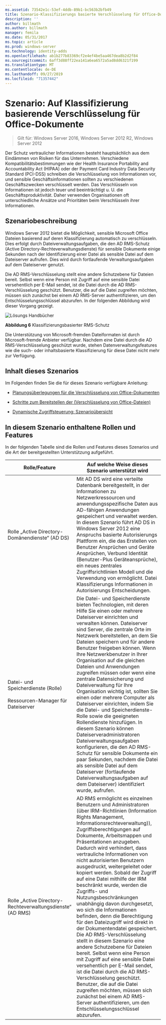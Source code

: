```yaml
---
ms.assetid: 73542e1c-53ef-4ddb-89b1-bc563b2bfb49
title: Szenario-Klassifizierungs basierte Verschlüsselung für Office-Dokumente
description: ''
author: billmath
ms.author: billmath
manager: femila
ms.date: 05/31/2017
ms.topic: article
ms.prod: windows-server
ms.technology: identity-adds
ms.openlocfilehash: ab1b277b83369cf2e4ef4be5aa467dea8b2d2f84
ms.sourcegitcommit: 6aff3d88ff22ea141a6ea6572a5ad8dd6321f199
ms.translationtype: MT
ms.contentlocale: de-DE
ms.lasthandoff: 09/27/2019
ms.locfileid: "71357442"
---
```

# <a name="scenario-classification-based-encryption-for-office-documents"></a>Szenario: Auf Klassifizierung basierende Verschlüsselung für Office-Dokumente

>Gilt für: Windows Server 2016, Windows Server 2012 R2, Windows Server 2012

Der Schutz vertraulicher Informationen besteht hauptsächlich aus dem Eindämmen von Risiken für das Unternehmen. Verschiedene Kompatibilitätsbestimmungen wie der Health Insurance Portability and Accountability Act (HIPAA) oder der Payment Card Industry Data Security Standard (PCI-DSS) schreiben die Verschlüsselung von Informationen vor, und sensible Geschäftsinformationen sollten zu verschiedenen Geschäftszwecken verschlüsselt werden. Das Verschlüsseln von Informationen ist jedoch teuer und beeinträchtigt u. U. die Geschäftsproduktivität. Daher verwenden Organisationen oft unterschiedliche Ansätze und Prioritäten beim Verschlüsseln ihrer Informationen.  
  
## <a name="BKMK_OVER"></a>Szenariobeschreibung  
 Windows Server 2012 bietet die Möglichkeit, sensible Microsoft Office Dateien basierend auf deren Klassifizierung automatisch zu verschlüsseln. Dies erfolgt durch Dateiverwaltungsaufgaben, die den AD RMS-Schutz (Active Directory-Rechteverwaltungsdienste) für sensible Dokumente einige Sekunden nach der Identifizierung einer Datei als sensible Datei auf dem Dateiserver aufrufen. Dies wird durch fortlaufende Verwaltungsaufgaben auf dem Dateiserver genutzt.  
  
Die AD RMS-Verschlüsselung stellt eine andere Schutzebene für Dateien bereit. Selbst wenn eine Person mit Zugriff auf eine sensible Datei versehentlich per E-Mail sendet, ist die Datei durch die AD RMS-Verschlüsselung geschützt. Benutzer, die auf die Datei zugreifen möchten, müssen sich zunächst bei einem AD RMS-Server authentifizieren, um den Entschlüsselungsschlüssel abzurufen. In der folgenden Abbildung wird dieser Vorgang gezeigt.  
  
![Lösungs Handbücher](media/Scenario--Classification-Based-Encryption-for-Office-Documents/DynamicAccessControl_RevGuide_6.JPG)  
  
**Abbildung 6** Klassifizierungsbasierter RMS-Schutz  
  
Die Unterstützung von Microsoft-fremden Dateiformaten ist durch Microsoft-fremde Anbieter verfügbar. Nachdem eine Datei durch die AD RMS-Verschlüsselung geschützt wurde, stehen Datenverwaltungsfeatures wie die such- oder inhaltsbasierte Klassifizierung für diese Datei nicht mehr zur Verfügung.  
  
## <a name="in-this-scenario"></a>Inhalt dieses Szenarios  
Im Folgenden finden Sie die für dieses Szenario verfügbare Anleitung:  
  
-   [Planungsüberlegungen für die Verschlüsselung von Office-Dokumenten](assetId:///14714ba6-d6a2-45e4-aae5-d3318817e52a)  
  
-   [Schritte zum Bereitstellen der &#40;Verschlüsselung von Office-Dateien&#41;](Deploy-Encryption-of-Office-Files--Demonstration-Steps-.md)  
  
-   [Dynamische Zugriffsteuerung: Szenarioübersicht](Dynamic-Access-Control--Scenario-Overview.md)  
  
## <a name="BKMK_NEW"></a>In diesem Szenario enthaltene Rollen und Features  
In der folgenden Tabelle sind die Rollen und Features dieses Szenarios und die Art der bereitgestellten Unterstützung aufgeführt.  
  
|Rolle/Feature|Auf welche Weise dieses Szenario unterstützt wird|  
|-----------------|---------------------------------|  
|Rolle „Active Directory-Domänendienste“ (AD DS)|Mit AD DS wird eine verteilte Datenbank bereitgestellt, in der Informationen zu Netzwerkressourcen und anwendungsspezifische Daten aus AD-fähigen Anwendungen gespeichert und verwaltet werden. In diesem Szenario führt AD DS in Windows Server 2012 eine Anspruchs basierte Autorisierungs Plattform ein, die das Erstellen von Benutzer Ansprüchen und Geräte Ansprüchen, Verbund Identität (Benutzer-Plus Geräteansprüche), ein neues zentrales Zugriffsrichtlinien Modell und die Verwendung von ermöglicht. Datei Klassifizierungs Informationen in Autorisierungs Entscheidungen.|  
|Datei- und Speicherdienste (Rolle)<br /><br />Ressourcen-Manager für Dateiserver|Die Datei- und Speicherdienste bieten Technologien, mit deren Hilfe Sie einen oder mehrere Dateiserver einrichten und verwalten können. Dateiserver sind Server, die zentrale Orte im Netzwerk bereitstellen, an dem Sie Dateien speichern und für andere Benutzer freigeben können. Wenn Ihre Netzwerkbenutzer in Ihrer Organisation auf die gleichen Dateien und Anwendungen zugreifen müssen oder wenn eine zentrale Datensicherung und Dateiverwaltung für Ihre Organisation wichtig ist, sollten Sie einen oder mehrere Computer als Dateiserver einrichten, indem Sie die Datei- und Speicherdienste-Rolle sowie die geeigneten Rollendienste hinzufügen. In diesem Szenario können Dateiserveradministratoren Dateiverwaltungsaufgaben konfigurieren, die den AD RMS-Schutz für sensible Dokumente ein paar Sekunden, nachdem die Datei als sensible Datei auf dem Dateiserver (fortlaufende Dateiverwaltungsaufgaben auf dem Dateiserver) identifiziert wurde, aufrufen.|  
|Rolle „Active Directory-Rechteverwaltungsdienste“ (AD RMS)|AD RMS ermöglicht es einzelnen Benutzern und Administratoren (über IRM-Richtlinien (Information Rights Management, Informationsrechteverwaltung)), Zugriffsberechtigungen auf Dokumente, Arbeitsmappen und Präsentationen anzugeben. Dadurch wird verhindert, dass vertrauliche Informationen von nicht autorisierten Benutzern ausgedruckt, weitergeleitet oder kopiert werden. Sobald der Zugriff auf eine Datei mithilfe der IRM beschränkt wurde, werden die Zugriffs- und Nutzungsbeschränkungen unabhängig davon durchgesetzt, wo sich die Informationen befinden, denn die Berechtigung für den Dateizugriff wird direkt in der Dokumentendatei gespeichert. Die AD RMS-Verschlüsselung stellt in diesem Szenario eine andere Schutzebene für Dateien bereit. Selbst wenn eine Person mit Zugriff auf eine sensible Datei versehentlich per E-Mail sendet, ist die Datei durch die AD RMS-Verschlüsselung geschützt. Benutzer, die auf die Datei zugreifen möchten, müssen sich zunächst bei einem AD RMS-Server authentifizieren, um den Entschlüsselungsschlüssel abzurufen.|  
  


